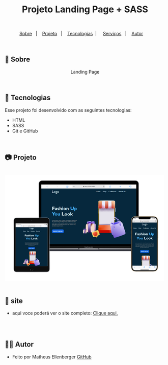 <h1 align="center"> Projeto Landing Page + SASS</h1>

<br>

<p align="center">
  <a href="#-sobre">Sobre</a>&nbsp;&nbsp;&nbsp;|&nbsp;&nbsp;&nbsp;
  <a href="#-projeto">Projeto</a>&nbsp;&nbsp;&nbsp;|&nbsp;&nbsp;&nbsp;
  <a href="#-tecnologias">Tecnologias</a>&nbsp;&nbsp;|&nbsp;&nbsp;&nbsp;&nbsp;
  <a href="#-Serviços">Serviços</a>&nbsp;&nbsp;&nbsp;|&nbsp;&nbsp;&nbsp;
  <a href="#-Autor">Autor</a>&nbsp;&nbsp;&nbsp;&nbsp;&nbsp;&nbsp;
</p>

<br>

## 🎯 Sobre

<p align="center">Landing Page</p>

<br>

## 🚀 Tecnologias

Esse projeto foi desenvolvido com as seguintes tecnologias:

- HTML
- SASS
- Git e GitHub

<br>

## 📷 Projeto
<br>
<div display="flex">
<img  src="./assets/img/PJ.png"  width="500" display="center">
</div>
<br>

## 📍 site

- aqui voce poderá ver o site completo: <a href="https://matheus-ellenberger.github.io/Desafio-1/">Clique aqui.</a> 
<br>

<br>

## 🙋‍♂️ Autor

- Feito por Matheus Ellenberger <a href="https://github.com/Matheus-Ellenberger">GitHub</a>
